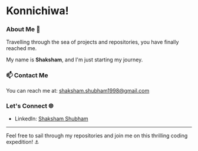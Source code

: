 # Konnichiwa! 

### About Me 🌟

Travelling through the sea of projects and repositories, you have finally reached me.

My name is **Shaksham**, and I'm just starting my journey.

### 📫 Contact Me

You can reach me at: shaksham.shubham1998@gmail.com

### Let's Connect 🌐

- LinkedIn: [Shaksham Shubham](https://www.linkedin.com/in/yourlinkedin)

---

Feel free to sail through my repositories and join me on this thrilling coding expedition! ⚓️
